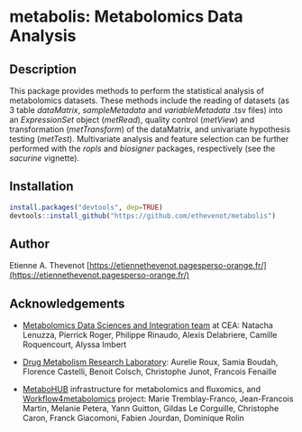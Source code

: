 # **metabolis**: Metabolomics Data Analysis

## Description

This package provides methods to perform the statistical analysis of metabolomics datasets. These methods include the reading of datasets (as 3 table *dataMatrix*, *sampleMetadata* and *variableMetadata* .tsv files) into an *ExpressionSet* object (*metRead*), quality control (*metView*) and transformation (*metTransform*) of the dataMatrix, and univariate hypothesis testing (*metTest*). Multivariate analysis and feature selection can be further performed with the *ropls* and *biosigner* packages, respectively (see the *sacurine* vignette).

## Installation

```r
install.packages("devtools", dep=TRUE)  
devtools::install_github("https://github.com/ethevenot/metabolis")      
```

## Author

Etienne A. Thevenot [https://etiennethevenot.pagesperso-orange.fr/](https://etiennethevenot.pagesperso-orange.fr/)

## Acknowledgements

* [Metabolomics Data Sciences and Integration team](https://etiennethevenot.pagesperso-orange.fr/) at CEA: Natacha Lenuzza, Pierrick Roger, Philippe Rinaudo, Alexis Delabriere, Camille Roquencourt, Alyssa Imbert

* [Drug Metabolism Research Laboratory](http://joliot.cea.fr/drf/joliot/en/Pages/research_entities/medicines_healthcare_technologies/spi.aspx): Aurelie Roux, Samia Boudah, Florence Castelli, Benoit Colsch, Christophe Junot, Francois Fenaille

* [MetaboHUB](http://www.metabohub.fr/home.html) infrastructure for metabolomics and fluxomics, and [Workflow4metabolomics](https://workflow4metabolomics.org/) project: Marie Tremblay-Franco, Jean-Francois Martin, Melanie Petera, Yann Guitton, Gildas Le Corguille, Christophe Caron, Franck Giacomoni, Fabien Jourdan, Dominique Rolin
